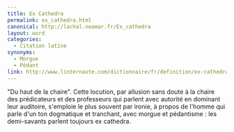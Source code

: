 ```yaml
---
title: Ex Cathedra
permalink: ex_cathedra.html
canonical: http://lachal.neamar.fr/Ex_cathedra
layout: word
categories:
  - Citation latine
synonyms:
  - Morgue
  - Pédant
link: http://www.linternaute.com/dictionnaire/fr/definition/ex-cathedra/
---
```


&quot;Du haut de la chaire&quot;.
Cette locution, par allusion sans doute à la chaire des prédicateurs et des professeurs qui parlent avec autorité en dominant leur auditoire, s'emploie le plus souvent par ironie, à propos de l'homme qui parle d'un ton dogmatique et tranchant, avec morgue et pédantisme : les demi-savants parlent toujours ex cathedra.

